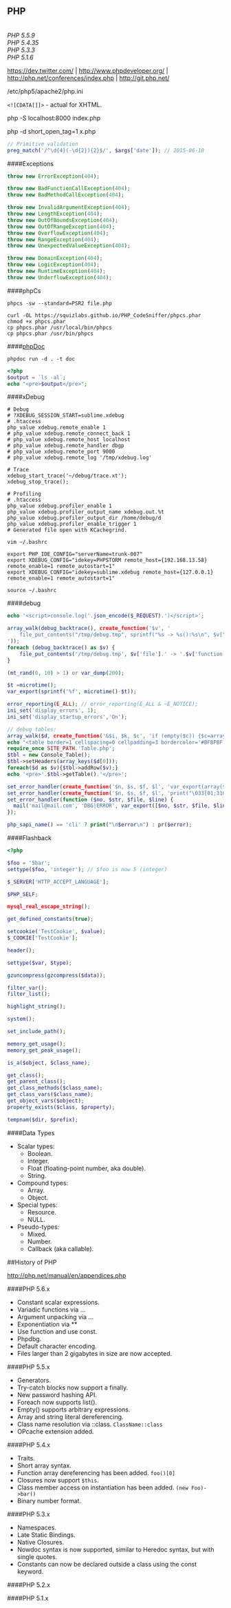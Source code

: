 PHP
-
<br>*PHP 5.5.9*
<br>*PHP 5.4.35*
<br>*PHP 5.3.3*
<br>*PHP 5.1.6*

https://dev.twitter.com/
|
http://www.phpdeveloper.org/
|
http://php.net/conferences/index.php
|
http://git.php.net/

/etc/php5/apache2/php.ini

`<![CDATA[]]>` - actual for XHTML.

php -S localhost:8000 index.php

php -d short_open_tag=1 x.php

````php
// Primitive validation
preg_match('/^\d{4}(-\d{2}){2}$/', $args['date']); // 2015-06-10
````

####Exceptions
````php
throw new ErrorException(404);

throw new BadFunctionCallException(404);
throw new BadMethodCallException(404);

throw new InvalidArgumentException(404);
throw new LengthException(404);
throw new OutOfBoundsException(404);
throw new OutOfRangeException(404);
throw new OverflowException(404);
throw new RangeException(404);
throw new UnexpectedValueException(404);

throw new DomainException(404);
throw new LogicException(404);
throw new RuntimeException(404);
throw new UnderflowException(404);
````

####phpCs
````
phpcs -sw --standard=PSR2 file.php

curl -OL https://squizlabs.github.io/PHP_CodeSniffer/phpcs.phar
chmod +x phpcs.phar
cp phpcs.phar /usr/local/bin/phpcs
cp phpcs.phar /usr/bin/phpcs
````

####[phpDoc](http://www.phpdoc.org/docs/latest/index.html)
````
phpdoc run -d . -t doc
````

````php
<?php
$output = `ls -al`;
echo "<pre>$output</pre>";
````

####xDebug
````
# Debug
# ?XDEBUG_SESSION_START=sublime.xdebug
# .htaccess
php_value xdebug.remote_enable 1
# php_value xdebug.remote_connect_back 1
# php_value xdebug.remote_host localhost
# php_value xdebug.remote_handler dbgp
# php_value xdebug.remote_port 9000
# php_value xdebug.remote_log '/tmp/xdebug.log'

# Trace
xdebug_start_trace('~/debug/trace.xt');
xdebug_stop_trace();

# Profiling
# .htaccess
php_value xdebug.profiler_enable 1
php_value xdebug.profiler_output_name xdebug.out.%t
php_value xdebug.profiler_output_dir /home/debug/d
php_value xdebug.profiler_enable_trigger 1
# Generated file open with KCachegrind.
````
````
vim ~/.bashrc

export PHP_IDE_CONFIG="serverName=trunk-007" 
export XDEBUG_CONFIG="idekey=PHPSTORM remote_host={192.168.13.58} remote_enable=1 remote_autostart=1" 
export XDEBUG_CONFIG="idekey=sublime.xdebug remote_host={127.0.0.1} remote_enable=1 remote_autostart=1"

source ~/.bashrc
````

####debug
````php
echo '<script>console.log('.json_encode($_REQUEST).')</script>';

array_walk(debug_backtrace(), create_function('$v', '
    file_put_contents("/tmp/debug.tmp", sprintf("%s -> %s():%s\n", $v["file"], $v["function"], $v["line"]), FILE_APPEND); /// tail -f /tmp/debug.tmp
'));
foreach (debug_backtrace() as $v) {
    file_put_contents('/tmp/debug.tmp', $v['file'].' -> '.$v['function'].'():'.$v['line']."\n", FILE_APPEND); /// tail -f /tmp/debug.tmp
}

(mt_rand(0, 10) > 1) or var_dump(200);

$t =microtime();
var_export(sprintf('%f', microtime()-$t));

error_reporting(E_ALL); // error_reporting(E_ALL & ~E_NOTICE);
ini_set('display_errors', 1);
ini_set('display_startup_errors','On');

// debug tables:
array_walk($d, create_function('&$i, $k, $c', 'if (empty($c)) {$c=array_keys($i);} $i="<tr><td>".implode("</td><td>",$i)."</td></tr>";'), &$c);
echo "<table border=1 cellspacing=0 cellpadding=3 bordercolor='#BFBFBF'><tr bgcolor='#ADD8E6' align=center><td>".implode("</td><td>",$c)."</td></tr>".implode("",$d)."</table>";
require_once SITE_PATH.'Table.php';
$tbl = new Console_Table();
$tbl->setHeaders(array_keys($d[0]));
foreach($d as $v){$tbl->addRow($v);}
echo '<pre>'.$tbl->getTable().'</pre>';

set_error_handler(create_function('$n, $s, $f, $l', 'var_export(array($n, $s, $f, $l));'));
set_error_handler(create_function('$n, $s, $f, $l', 'print("\033[01;31m ".$s." \033[0m \n");'));
set_error_handler(function ($no, $str, $file, $line) {
  mail('mail@mail.com', 'DBG|ERROR', var_export([$no, $str, $file, $line], 1));
});

php_sapi_name() == 'cli' ? print("\n$error\n") : pr($error);
````

####Flashback
````php
<?php

$foo = '5bar';
settype($foo, 'integer'); // $foo is now 5 (integer)

$_SERVER['HTTP_ACCEPT_LANGUAGE'];

$PHP_SELF;

mysql_real_escape_string();

get_defined_constants(true);

setcookie('TestCookie', $value);
$_COOKIE['TestCookie'];

header();

settype($var, $type);

gzuncompress(gzcompress($data));

filter_var();
filter_list();

highlight_string();

system();

set_include_path();

memory_get_usage();
memory_get_peak_usage();

is_a($object, $class_name);

get_class();
get_parent_class();
get_class_methods($class_name);
get_class_vars($class_name);
get_object_vars($object);
property_exists($class, $property);

tempnam($dir, $prefix);
````

####Data Types
* Scalar types:
    * Boolean.
    * Integer.
    * Float (floating-point number, aka double).
    * String.
* Compound types:
    * Array.
    * Object.
* Special types:
    * Resource.
    * NULL.
* Pseudo-types:
    * Mixed.
    * Number.
    * Callback (aka callable).

##History of PHP

http://php.net/manual/en/appendices.php

####PHP 5.6.x
* Constant scalar expressions.
* Variadic functions via ...
* Argument unpacking via ...
* Exponentiation via **
* Use function and use const.
* Phpdbg.
* Default character encoding.
* Files larger than 2 gigabytes in size are now accepted.

####PHP 5.5.x
* Generators.
* Try-catch blocks now support a finally.
* New password hashing API.
* Foreach now supports list().
* Empty() supports arbitrary expressions.
* Array and string literal dereferencing.
* Class name resolution via ::class. `ClassName::class`
* OPcache extension added.

####PHP 5.4.x
* Traits.
* Short array syntax.
* Function array dereferencing has been added. `foo()[0]`
* Closures now support `$this`.
* Class member access on instantiation has been added. `(new Foo)->bar()`
* Binary number format.

####PHP 5.3.x
* Namespaces.
* Late Static Bindings.
* Native Closures.
* Nowdoc syntax is now supported, similar to Heredoc syntax, but with single quotes.
* Constants can now be declared outside a class using the const keyword.

####PHP 5.2.x

####PHP 5.1.x
